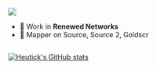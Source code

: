 ![](https://media.discordapp.net/attachments/885202918884638772/961674644082020362/bn.png?width=1440&height=390)


- 🔵 Work in **Renewed Networks**
- 🔵 Mapper on Source, Source 2, Goldscr

##
[![Heutick's GitHub stats](https://github-readme-stats.vercel.app/api?username=heut42069&show_icons=true&bg_color=DEG,8f55d1,5557d1&theme=dark&text_color=ffffff&icon_color=ffffff&count_private=true)](https://github.com/anuraghazra/github-readme-stats)

